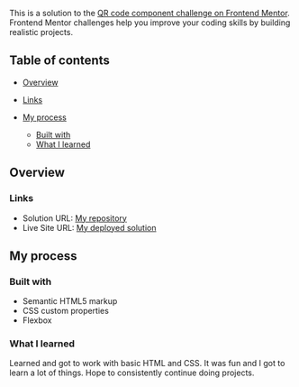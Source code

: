 This is a solution to the [QR code component challenge on Frontend Mentor](https://www.frontendmentor.io/challenges/qr-code-component-iux_sIO_H). Frontend Mentor challenges help you improve your coding skills by building realistic projects. 

## Table of contents

- [Overview](#overview)
  
- [Links](#links)
- [My process](#my-process)
  - [Built with](#built-with)
  - [What I learned](#what-i-learned)




## Overview


### Links

- Solution URL: [My repository](https://github.com/hemang1404/Frontend-Mentor---QR-code-scanner)
- Live Site URL: [My deployed solution](https://hemang1404.github.io/Frontend-Mentor---QR-code-scanner/)

## My process

### Built with

- Semantic HTML5 markup
- CSS custom properties
- Flexbox


### What I learned

Learned and got to work with basic HTML and CSS. It was fun and I got to learn a lot of things. Hope to consistently continue doing projects. 
